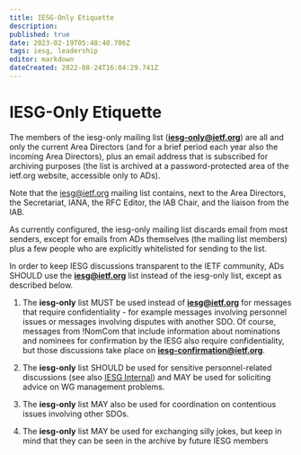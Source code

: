 ```yaml
---
title: IESG-Only Etiquette
description: 
published: true
date: 2023-02-19T05:48:40.706Z
tags: iesg, leadership
editor: markdown
dateCreated: 2022-08-24T16:04:29.741Z
---
```


# IESG-Only Etiquette

The members of the iesg-only mailing list (**iesg-only@ietf.org**) are all and only the current Area Directors (and for a brief period each year also the incoming Area Directors), plus an email address that is subscribed for archiving purposes (the list is archived at a password-protected area of the ietf.org website, accessible only to ADs).

Note that the iesg@ietf.org mailing list contains, next to the Area Directors, the  Secretariat, IANA, the RFC Editor, the IAB Chair, and the liaison from the IAB.

As currently configured, the iesg-only mailing list discards email from most senders, except for emails from ADs themselves (the mailing list members) plus a few people who are explicitly whitelisted for sending to the list.

In order to keep IESG discussions transparent to the IETF community, ADs SHOULD use the **iesg@ietf.org** list instead of the iesg-only list, except as described below. 

1) The **iesg-only** list MUST be used instead of **iesg@ietf.org** for messages that require confidentiality - for example messages involving personnel issues or messages involving disputes with another SDO.  Of course, messages from !NomCom that include information about nominations and nominees for confirmation by the IESG also require confidentiality, but those discussions take place on  **iesg-confirmation@ietf.org**.

2) The **iesg-only** list SHOULD be used for sensitive personnel-related discussions (see also [IESG Internal](group/iesg/IESGInternal)) and MAY be used for soliciting advice on WG management problems.

3) The **iesg-only** list MAY also be used for coordination on contentious issues involving other SDOs.

4) The **iesg-only** list MAY be used for exchanging silly jokes, but keep in mind that they can be seen in the archive by future IESG members